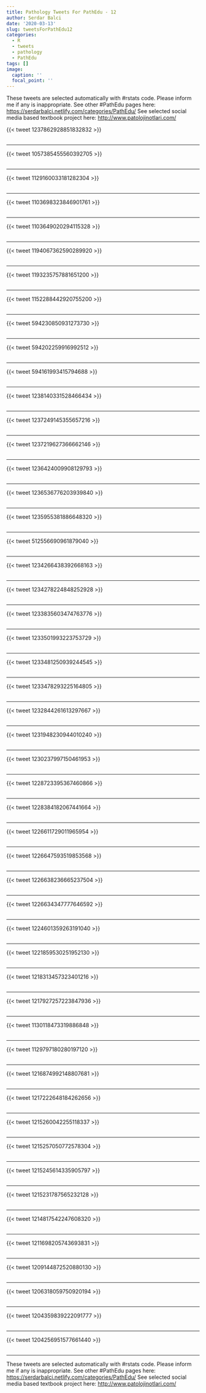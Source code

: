 ```yaml
---
title: Pathology Tweets For PathEdu - 12
author: Serdar Balci
date: '2020-03-13'
slug: tweetsForPathEdu12
categories:
  - R
  - tweets
  - pathology
  - PathEdu
tags: []
image:
  caption: ''
  focal_point: ''
---
```



These tweets are selected automatically with #rstats code. Please inform me if any is inappropriate.
See other #PathEdu pages here: https://serdarbalci.netlify.com/categories/PathEdu/ 
See selected social media based textbook project here: http://www.patolojinotlari.com/

{{< tweet 1237862928851832832 >}}
<br>
<br>
<hr>
{{< tweet 1057385455560392705 >}}
<br>
<br>
<hr>
{{< tweet 1129160033181282304 >}}
<br>
<br>
<hr>
{{< tweet 1103698323846901761 >}}
<br>
<br>
<hr>
{{< tweet 1103649020294115328 >}}
<br>
<br>
<hr>
{{< tweet 1194067362590289920 >}}
<br>
<br>
<hr>
{{< tweet 1193235757881651200 >}}
<br>
<br>
<hr>
{{< tweet 1152288442920755200 >}}
<br>
<br>
<hr>
{{< tweet 594230850931273730 >}}
<br>
<br>
<hr>
{{< tweet 594202259916992512 >}}
<br>
<br>
<hr>
{{< tweet 594161993415794688 >}}
<br>
<br>
<hr>
{{< tweet 1238140331528466434 >}}
<br>
<br>
<hr>
{{< tweet 1237249145355657216 >}}
<br>
<br>
<hr>
{{< tweet 1237219627366662146 >}}
<br>
<br>
<hr>
{{< tweet 1236424009908129793 >}}
<br>
<br>
<hr>
{{< tweet 1236536776203939840 >}}
<br>
<br>
<hr>
{{< tweet 1235955381886648320 >}}
<br>
<br>
<hr>
{{< tweet 512556690961879040 >}}
<br>
<br>
<hr>
{{< tweet 1234266438392668163 >}}
<br>
<br>
<hr>
{{< tweet 1234278224848252928 >}}
<br>
<br>
<hr>
{{< tweet 1233835603474763776 >}}
<br>
<br>
<hr>
{{< tweet 1233501993223753729 >}}
<br>
<br>
<hr>
{{< tweet 1233481250939244545 >}}
<br>
<br>
<hr>
{{< tweet 1233478293225164805 >}}
<br>
<br>
<hr>
{{< tweet 1232844261613297667 >}}
<br>
<br>
<hr>
{{< tweet 1231948230944010240 >}}
<br>
<br>
<hr>
{{< tweet 1230237997150461953 >}}
<br>
<br>
<hr>
{{< tweet 1228723395367460866 >}}
<br>
<br>
<hr>
{{< tweet 1228384182067441664 >}}
<br>
<br>
<hr>
{{< tweet 1226611729011965954 >}}
<br>
<br>
<hr>
{{< tweet 1226647593519853568 >}}
<br>
<br>
<hr>
{{< tweet 1226638236665237504 >}}
<br>
<br>
<hr>
{{< tweet 1226634347777646592 >}}
<br>
<br>
<hr>
{{< tweet 1224601359263191040 >}}
<br>
<br>
<hr>
{{< tweet 1221859530251952130 >}}
<br>
<br>
<hr>
{{< tweet 1218313457323401216 >}}
<br>
<br>
<hr>
{{< tweet 1217927257223847936 >}}
<br>
<br>
<hr>
{{< tweet 1130118473319886848 >}}
<br>
<br>
<hr>
{{< tweet 1129797180280197120 >}}
<br>
<br>
<hr>
{{< tweet 1216874992148807681 >}}
<br>
<br>
<hr>
{{< tweet 1217222648184262656 >}}
<br>
<br>
<hr>
{{< tweet 1215260042255118337 >}}
<br>
<br>
<hr>
{{< tweet 1215257050772578304 >}}
<br>
<br>
<hr>
{{< tweet 1215245614335905797 >}}
<br>
<br>
<hr>
{{< tweet 1215231787565232128 >}}
<br>
<br>
<hr>
{{< tweet 1214817542247608320 >}}
<br>
<br>
<hr>
{{< tweet 1211698205743693831 >}}
<br>
<br>
<hr>
{{< tweet 1209144872520880130 >}}
<br>
<br>
<hr>
{{< tweet 1206318059750920194 >}}
<br>
<br>
<hr>
{{< tweet 1204359839222091777 >}}
<br>
<br>
<hr>
{{< tweet 1204256951577661440 >}}
<br>
<br>
<hr>


These tweets are selected automatically with #rstats code. Please inform me if any is inappropriate.
See other #PathEdu pages here: https://serdarbalci.netlify.com/categories/PathEdu/ 
See selected social media based textbook project here: http://www.patolojinotlari.com/
